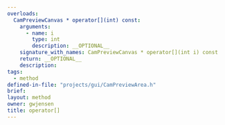 ```yaml
---
overloads:
  CamPreviewCanvas * operator[](int) const:
    arguments:
      - name: i
        type: int
        description: __OPTIONAL__
    signature_with_names: CamPreviewCanvas * operator[](int i) const
    return: __OPTIONAL__
    description:
tags:
  - method
defined-in-file: "projects/gui/CamPreviewArea.h"
brief:
layout: method
owner: gwjensen
title: operator[]
---
```

